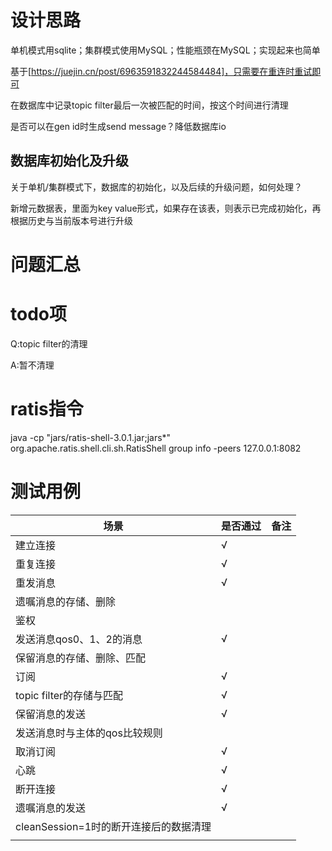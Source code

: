 # 设计思路
单机模式用sqlite；集群模式使用MySQL；性能瓶颈在MySQL；实现起来也简单

基于[https://juejin.cn/post/6963591832244584484]，只需要在重连时重试即可

在数据库中记录topic filter最后一次被匹配的时间，按这个时间进行清理

是否可以在gen id时生成send message？降低数据库io
## 数据库初始化及升级

关于单机/集群模式下，数据库的初始化，以及后续的升级问题，如何处理？

新增元数据表，里面为key value形式，如果存在该表，则表示已完成初始化，再根据历史与当前版本号进行升级

# 问题汇总

# todo项

Q:topic filter的清理

A:暂不清理

# ratis指令
java -cp "jars/ratis-shell-3.0.1.jar;jars\*" org.apache.ratis.shell.cli.sh.RatisShell group info -peers 127.0.0.1:8082

# 测试用例
| 场景                                       | 是否通过      | 备注                      |
| ----------------------------------------- | ----------- | ------------------------- |
|建立连接                                   |     √        |                           |
|重复连接                                  |     √         |                           |
|重发消息                                  |     √         |                           |
|遗嘱消息的存储、删除                         |              |                           |
|鉴权                                      |              |                           |
|发送消息qos0、1、2的消息                     |     √        |                           |
|保留消息的存储、删除、匹配                    |               |                           |
|订阅                                      |     √         |                           |
|topic filter的存储与匹配                   |     √          |                           |
|保留消息的发送                              |     √         |                           |
|发送消息时与主体的qos比较规则                 |               |                           |
|取消订阅                                   |     √         |                           |
|心跳                                      |     √         |                           |
|断开连接                                   |     √         |                           |
|遗嘱消息的发送                              |     √         |                            |
|cleanSession=1时的断开连接后的数据清理        |               |                           |
|                                          |              |                           |
